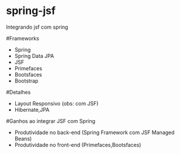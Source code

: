 # spring-jsf
Integrando jsf com spring


#Frameworks

* Spring
* Spring Data JPA
* JSF
* Primefaces
* Bootsfaces
* Bootstrap

#Detalhes

* Layout Responsivo (obs: com JSF)
* Hibernate,JPA

#Ganhos ao integrar JSF com Spring

* Produtividade no back-end (Spring Framework com JSF Managed Beans)
* Produtividade no front-end (Primefaces,Bootsfaces)


